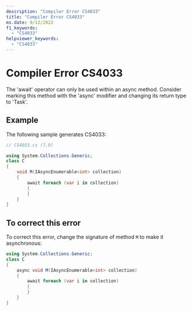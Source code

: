 ```yaml
---
description: "Compiler Error CS4033"
title: "Compiler Error CS4033"
ms.date: 9/12/2022
f1_keywords:
  - "CS4033"
helpviewer_keywords:
  - "CS4033"
---
```

# Compiler Error CS4033

The 'await' operator can only be used within an async method. Consider marking this method with the 'async' modifier and changing its return type to 'Task'.

## Example

 The following sample generates CS4033:

```csharp
// CS4033.cs (7,9)

using System.Collections.Generic;
class C
{
    void M(IAsyncEnumerable<int> collection)
    {
        await foreach (var i in collection)
        {
        }
    }
}
```

## To correct this error

To correct this error, change the signature of method `M` to make it asynchronous:

```csharp
using System.Collections.Generic;
class C
{
    async void M(IAsyncEnumerable<int> collection)
    {
        await foreach (var i in collection)
        {
        }
    }
}
```
